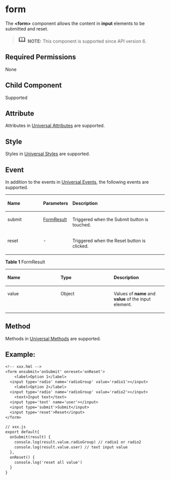 # form<a name="EN-US_TOPIC_0000001127284848"></a>

The  **<form\>**  component allows the content in  **input**  elements to be submitted and reset.

>![](../../public_sys-resources/icon-note.gif) **NOTE:** 
>This component is supported since API version 6.

## Required Permissions<a name="section11257113618419"></a>

None

## Child Component<a name="section9288143101012"></a>

Supported

## Attribute<a name="section2907183951110"></a>

Attributes in  [Universal Attributes](js-components-common-attributes.md)  are supported.

## Style<a name="section10683162023215"></a>

Styles in  [Universal Styles](js-components-common-styles.md)  are supported.

## Event<a name="section77341431152917"></a>

In addition to the events in  [Universal Events](js-components-common-events.md), the following events are supported.

<a name="table1180610218398"></a>
<table><thead align="left"><tr id="row8806162153917"><th class="cellrowborder" valign="top" width="22.7022702270227%" id="mcps1.1.4.1.1"><p id="p0807112143914"><a name="p0807112143914"></a><a name="p0807112143914"></a>Name</p>
</th>
<th class="cellrowborder" valign="top" width="16.881688168816883%" id="mcps1.1.4.1.2"><p id="p380752110397"><a name="p380752110397"></a><a name="p380752110397"></a>Parameters</p>
</th>
<th class="cellrowborder" valign="top" width="60.41604160416041%" id="mcps1.1.4.1.3"><p id="p118071121183910"><a name="p118071121183910"></a><a name="p118071121183910"></a>Description</p>
</th>
</tr>
</thead>
<tbody><tr id="row380713217397"><td class="cellrowborder" valign="top" width="22.7022702270227%" headers="mcps1.1.4.1.1 "><p id="p19132135593918"><a name="p19132135593918"></a><a name="p19132135593918"></a>submit</p>
</td>
<td class="cellrowborder" valign="top" width="16.881688168816883%" headers="mcps1.1.4.1.2 "><p id="p17807152183918"><a name="p17807152183918"></a><a name="p17807152183918"></a><a href="#table195257111418">FormResult</a></p>
</td>
<td class="cellrowborder" valign="top" width="60.41604160416041%" headers="mcps1.1.4.1.3 "><p id="p8807102116392"><a name="p8807102116392"></a><a name="p8807102116392"></a>Triggered when the Submit button is touched.</p>
</td>
</tr>
<tr id="row38502504218"><td class="cellrowborder" valign="top" width="22.7022702270227%" headers="mcps1.1.4.1.1 "><p id="p1085019519428"><a name="p1085019519428"></a><a name="p1085019519428"></a>reset</p>
</td>
<td class="cellrowborder" valign="top" width="16.881688168816883%" headers="mcps1.1.4.1.2 "><p id="p108501958427"><a name="p108501958427"></a><a name="p108501958427"></a>-</p>
</td>
<td class="cellrowborder" valign="top" width="60.41604160416041%" headers="mcps1.1.4.1.3 "><p id="p2850758423"><a name="p2850758423"></a><a name="p2850758423"></a>Triggered when the Reset button is clicked.</p>
</td>
</tr>
</tbody>
</table>

**Table  1**  FormResult

<a name="table195257111418"></a>
<table><thead align="left"><tr id="row55251211114111"><th class="cellrowborder" valign="top" width="33.33333333333333%" id="mcps1.2.4.1.1"><p id="p2052551119411"><a name="p2052551119411"></a><a name="p2052551119411"></a>Name</p>
</th>
<th class="cellrowborder" valign="top" width="33.33333333333333%" id="mcps1.2.4.1.2"><p id="p2525141116412"><a name="p2525141116412"></a><a name="p2525141116412"></a>Type</p>
</th>
<th class="cellrowborder" valign="top" width="33.33333333333333%" id="mcps1.2.4.1.3"><p id="p55251011134114"><a name="p55251011134114"></a><a name="p55251011134114"></a>Description</p>
</th>
</tr>
</thead>
<tbody><tr id="row352501115412"><td class="cellrowborder" valign="top" width="33.33333333333333%" headers="mcps1.2.4.1.1 "><p id="p15525191113412"><a name="p15525191113412"></a><a name="p15525191113412"></a>value</p>
</td>
<td class="cellrowborder" valign="top" width="33.33333333333333%" headers="mcps1.2.4.1.2 "><p id="p145256112413"><a name="p145256112413"></a><a name="p145256112413"></a>Object</p>
</td>
<td class="cellrowborder" valign="top" width="33.33333333333333%" headers="mcps1.2.4.1.3 "><p id="p1852512118411"><a name="p1852512118411"></a><a name="p1852512118411"></a>Values of <strong id="b194181133618"><a name="b194181133618"></a><a name="b194181133618"></a>name</strong> and <strong id="b1690145461"><a name="b1690145461"></a><a name="b1690145461"></a>value</strong> of the input element.</p>
</td>
</tr>
</tbody>
</table>

## Method<a name="section2279124532420"></a>

Methods in  [Universal Methods](js-components-common-methods.md)  are supported.

## Example:<a name="section1241545010391"></a>

```
<!-- xxx.hml -->
<form onsubmit='onSubmit' onreset='onReset'>
    <label>Option 1</label>
  <input type='radio' name='radioGroup' value='radio1'></input>
    <label>Option 2</label>
  <input type='radio' name='radioGroup' value='radio2'></input>
    <text>Input text</text>
  <input type='text' name='user'></input>
  <input type='submit'>Submit</input>
  <input type='reset'>Reset</input>
</form>
```

```
// xxx.js
export default{
  onSubmit(result) {
    console.log(result.value.radioGroup) // radio1 or radio2
    console.log(result.value.user) // text input value
  },
  onReset() {
    console.log('reset all value')
  }
}
```

